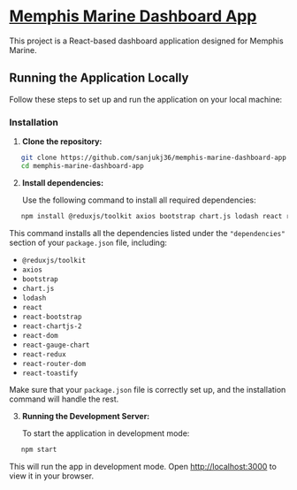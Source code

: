 # [Memphis Marine Dashboard App](https://memphis-marine-dashboard-app.vercel.app/)

This project is a React-based dashboard application designed for Memphis Marine.

## Running the Application Locally

Follow these steps to set up and run the application on your local machine:

### Installation

1. **Clone the repository:**
```bash
   git clone https://github.com/sanjukj36/memphis-marine-dashboard-app.git
   cd memphis-marine-dashboard-app
```
 
2. **Install dependencies:**

   Use the following command to install all required dependencies:

```bash
   npm install @reduxjs/toolkit axios bootstrap chart.js lodash react react-bootstrap react-chartjs-2 react-dom react-gauge-chart react-redux react-router-dom react-toastify
```

   This command installs all the dependencies listed under the `"dependencies"` section of your `package.json` file, including:

   - `@reduxjs/toolkit`
   - `axios`
   - `bootstrap`
   - `chart.js`
   - `lodash`
   - `react`
   - `react-bootstrap`
   - `react-chartjs-2`
   - `react-dom`
   - `react-gauge-chart`
   - `react-redux`
   - `react-router-dom`
   - `react-toastify`

   Make sure that your `package.json` file is correctly set up, and the installation command will handle the rest.

3. **Running the Development Server:**

   To start the application in development mode:

```bash
   npm start
```

   This will run the app in development mode. Open [http://localhost:3000](http://localhost:3000) to view it in your browser.